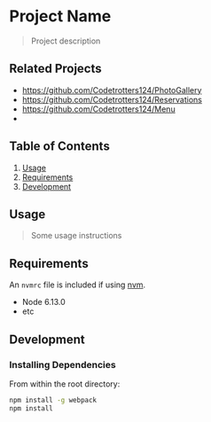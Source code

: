 # Project Name

> Project description

## Related Projects

  - https://github.com/Codetrotters124/PhotoGallery
  - https://github.com/Codetrotters124/Reservations
  - https://github.com/Codetrotters124/Menu
  - 

## Table of Contents

1. [Usage](#Usage)
1. [Requirements](#requirements)
1. [Development](#development)

## Usage

> Some usage instructions

## Requirements

An `nvmrc` file is included if using [nvm](https://github.com/creationix/nvm).

- Node 6.13.0
- etc

## Development

### Installing Dependencies

From within the root directory:

```sh
npm install -g webpack
npm install
```

